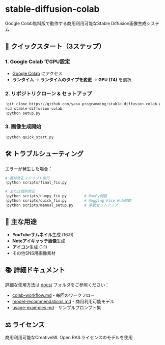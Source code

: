 # stable-diffusion-colab

Google Colab無料版で動作する商用利用可能なStable Diffusion画像生成システム

## 🚀 クイックスタート（3ステップ）

### 1. Google Colab でGPU設定
- [Google Colab](https://colab.research.google.com/) にアクセス
- **ランタイム** → **ランタイムのタイプを変更** → **GPU (T4)** を選択

### 2. リポジトリクローン & セットアップ
```python
!git clone https://github.com/yasu-programming/stable-diffusion-colab.git
%cd stable-diffusion-colab
!python setup.py
```

### 3. 画像生成開始
```python
!python quick_start.py
```

## 🛠️ トラブルシューティング

エラーが発生した場合：
```python
# 最終修正スクリプト実行
!python scripts/final_fix.py

# または個別修正
!python scripts/numpy_fix.py        # NumPy問題
!python scripts/quick_fix.py        # Hugging Face Hub問題
!python scripts/manual_setup.py     # 手動セットアップ
```

## 📁 主な用途

- **YouTubeサムネイル**生成 (16:9)
- **Noteアイキャッチ画像**生成
- **アイコン**生成 (1:1)
- その他SNS用画像素材

## 📚 詳細ドキュメント

詳細な使用方法は [docs/](./docs/) フォルダをご参照ください：

- [colab-workflow.md](./docs/colab-workflow.md) - 毎回のワークフロー
- [model-recommendations.md](./docs/model-recommendations.md) - 商用利用可能モデル
- [usage-examples.md](./docs/usage-examples.md) - サンプルプロンプト集

## ⚖️ ライセンス

商用利用可能なCreativeML Open RAILライセンスのモデルを使用
